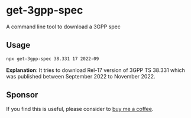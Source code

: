# get-3gpp-spec

A command line tool to download a 3GPP spec

## Usage

```sh
npx get-3gpp-spec 38.331 17 2022-09
```

**Explanation**: It tries to download Rel-17 version of 3GPP TS 38.331 which was published between September 2022 to November 2022.

## Sponsor

If you find this is useful, please consider to [buy me a coffee](https://www.buymeacoffee.com/proj3rd).